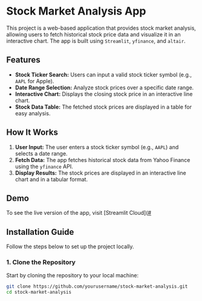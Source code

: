 # Stock Market Analysis App

This project is a web-based application that provides stock market analysis, allowing users to fetch historical stock price data and visualize it in an interactive chart. The app is built using `Streamlit`, `yfinance`, and `altair`.

## Features

- **Stock Ticker Search:** Users can input a valid stock ticker symbol (e.g., `AAPL` for Apple).
- **Date Range Selection:** Analyze stock prices over a specific date range.
- **Interactive Chart:** Displays the closing stock price in an interactive line chart.
- **Stock Data Table:** The fetched stock prices are displayed in a table for easy analysis.

## How It Works

1. **User Input:** The user enters a stock ticker symbol (e.g., `AAPL`) and selects a date range.
2. **Fetch Data:** The app fetches historical stock data from Yahoo Finance using the `yfinance` API.
3. **Display Results:** The stock prices are displayed in an interactive line chart and in a tabular format.

## Demo

To see the live version of the app, visit [Streamlit Cloud]([#](https://marketanalysis.streamlit.app/)
## Installation Guide

Follow the steps below to set up the project locally.

### 1. Clone the Repository

Start by cloning the repository to your local machine:

```bash
git clone https://github.com/yourusername/stock-market-analysis.git
cd stock-market-analysis
